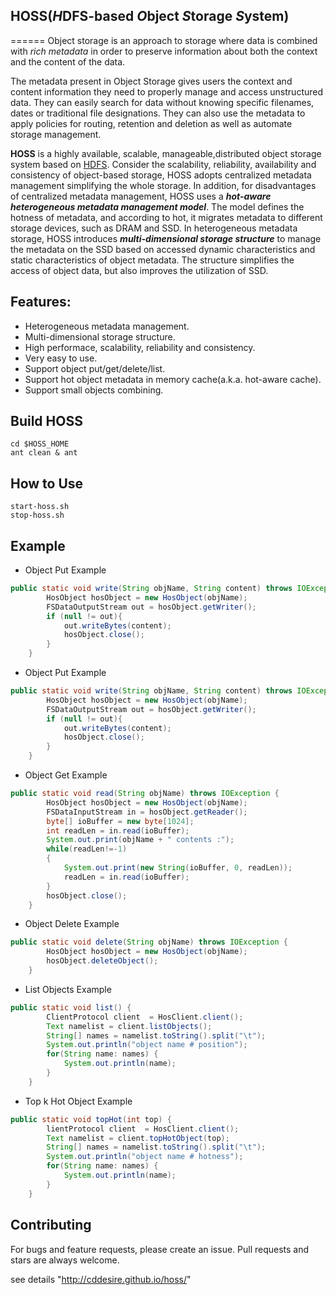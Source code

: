 ## HOSS(***H***DFS-based ***O***bject ***S***torage ***S***ystem)
======
Object storage is an approach to storage where data is combined with *rich metadata* in order to preserve information about both the context and the content of the data.

The metadata present in Object Storage gives users the context and content information they need to properly manage and access unstructured data.  They can easily search for data without knowing specific filenames, dates or traditional file designations.  They can also use the metadata to apply policies for routing, retention and deletion as well as automate storage management. 

**HOSS** is a highly available, scalable, manageable,distributed object storage system based on [HDFS](http://hadoop.apache.org/, "hadoop"). Consider the scalability, reliability, availability and consistency of object-based storage, HOSS adopts centralized metadata management simplifying the whole storage. In addition, for disadvantages of centralized metadata management, HOSS uses a ***hot-aware heterogeneous metadata management model***. The model defines the hotness of metadata, and according to hot, it migrates metadata to different storage devices, such as DRAM and SSD. 
In heterogeneous metadata storage, HOSS introduces ***multi-dimensional storage structure*** to manage the metadata on the SSD based on accessed dynamic characteristics and static characteristics of object metadata. The structure simplifies the access of object data, but also improves the utilization of SSD.


##	Features:
-	Heterogeneous metadata management.
-	Multi-dimensional storage structure.
-	High performace, scalability, reliability and consistency.
-	Very easy to use.
-	Support object put/get/delete/list. 
-	Support hot object metadata in memory cache(a.k.a. hot-aware cache).
-	Support small objects combining.


##  Build HOSS
``` shell
cd $HOSS_HOME 
ant clean & ant
```

##  How to Use

``` shell
start-hoss.sh 
stop-hoss.sh 
```

##  Example
- Object Put Example

``` java
public static void write(String objName, String content) throws IOException {
		HosObject hosObject = new HosObject(objName);
		FSDataOutputStream out = hosObject.getWriter();
		if (null != out){
			out.writeBytes(content);
			hosObject.close();
		}
	}
```

- Object Put Example

``` java
public static void write(String objName, String content) throws IOException {
		HosObject hosObject = new HosObject(objName);
		FSDataOutputStream out = hosObject.getWriter();
		if (null != out){
			out.writeBytes(content);
			hosObject.close();
		}
	}
```

- Object Get Example

``` java
public static void read(String objName) throws IOException {
		HosObject hosObject = new HosObject(objName);
		FSDataInputStream in = hosObject.getReader();
		byte[] ioBuffer = new byte[1024];  
        int readLen = in.read(ioBuffer); 
        System.out.print(objName + " contents :");
        while(readLen!=-1)  
        {  
            System.out.print(new String(ioBuffer, 0, readLen));  
            readLen = in.read(ioBuffer);  
        }  
		hosObject.close();
	}
```

- Object Delete Example

``` java
public static void delete(String objName) throws IOException {
		HosObject hosObject = new HosObject(objName);
		hosObject.deleteObject();
	}
```

- List Objects Example

``` java
public static void list() {
		ClientProtocol client  = HosClient.client();
		Text namelist = client.listObjects();
		String[] names = namelist.toString().split("\t");
		System.out.println("object name # position");
		for(String name: names) {
			System.out.println(name);
		}
	}
```

- Top k Hot Object Example

``` java
public static void topHot(int top) {
		lientProtocol client  = HosClient.client();
		Text namelist = client.topHotObject(top);
		String[] names = namelist.toString().split("\t");
		System.out.println("object name # hotness");
		for(String name: names) {
			System.out.println(name);
		}
	}
```


##  Contributing
For bugs and feature requests, please create an issue. Pull requests and stars are always welcome.

see details  "http://cddesire.github.io/hoss/"
